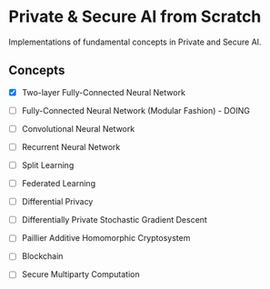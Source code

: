 # Private &amp; Secure AI from Scratch
Implementations of fundamental concepts in Private and Secure AI.

## Concepts
- [x] Two-layer Fully-Connected Neural Network
- [ ] Fully-Connected Neural Network (Modular Fashion) - DOING
- [ ] Convolutional Neural Network
- [ ] Recurrent Neural Network
- [ ] Split Learning
- [ ] Federated Learning
- [ ] Differential Privacy
- [ ] Differentially Private Stochastic Gradient Descent
- [ ] Paillier Additive Homomorphic Cryptosystem
- [ ] Blockchain
- [ ] Secure Multiparty Computation

